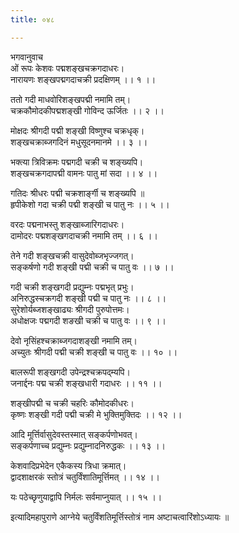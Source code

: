 ```yaml
---
title: ०४८

---
```

भगवानुवाच  
ओं रूपः केशवः पद्मशङ्खचक्रगदाधरः।  
नारायणः शङ्खपद्मगदाचक्री प्रदक्षिणम् ।। १ ।।  
  
ततो गदी माधवोरिशङ्खपद्मी नमामि तम्।  
चक्रकौमोदकीपद्मशङ्खी गोविन्द ऊर्जितः ।। २ ।।  
  
मोक्षदः श्रीगदी पद्मी शङ्खी विष्णुश्च चक्रधृक्।  
शङ्खचक्राब्जगदिनं मधुसूदनमानमे ।। ३ ।।  
  
भक्त्या त्रिविक्रमः पद्मगदी चक्री च शङ्ख्यपि।  
शङ्खचक्रगदापद्मी वामनः पातु मां सदा ।। ४ ।।  
  
गतिदः श्रीधरः पद्मी चक्रशार्ङ्गी च शङ्ख्यपि ॥  
हृपीकेशो गदा चक्री पद्मी शङ्खी च पातु नः ।। ५ ।।  
  
वरदः पद्मनाभस्तु शङ्खाब्जारिगदाधरः।  
दामोदरः पद्मशङ्खगदाचक्री नमामि तम् ।। ६ ।।  
  
तेने गदी शङ्खचक्री वासुदेवोब्जभृज्जगत्।  
सङ्कर्षणो गदी शङ्‌खी पद्मी चक्री च पातु वः ।। ७ ।।  
  
गदी चक्री शङ्खगदी प्रद्युम्नः पद्मभृत् प्रभुः।  
अनिरुद्धस्चक्रगदी शङ्खी पद्मी च पातु नः ।। ८ ।।  
सुरेशोर्यब्जशङ्खाढ्यः श्रीगदी पुरुपोत्तमः।  
अधोक्षजः पद्मगदी शङखी चक्री च पातु वः ।। ९ ।।  
  
देवो नृसिंहश्चक्राब्जगदाशङ्खी नमामि तम्।  
अच्युतः श्रीगदी पद्मी चक्री शङ्खी च पातु वः ।। १० ।।  
  
बालरूपी शङ्खगदी उपेन्द्रश्चक्रपद्म्यपि।  
जनार्द्दनः पद्म चक्री शङ्खधारी गदाधरः ।। ११ ।।  
  
शङ्खीपद्मी च चक्री चहरिः कौमोदकीधरः।  
कृष्णः शङ्खी गदी पद्मी चक्री मे भुक्तिमुक्तिदः ।। १२ ।।  
  
आदि मूर्त्तिर्वासुदेवस्तस्मात् सङ्कर्पणोभवत्।  
सङ्कर्पणाच्च प्रद्युम्नः प्रद्युम्नादनिरुद्धकः ।। १३ ।।  
  
केशवादिप्रभेदेन एकैकस्य त्रिधा क्रमात्।  
द्वादशाक्षरकं स्तोत्रं चतुर्विंशातिमूर्त्तिमत् ।। १४ ।।  
  
यः पठेच्छृणुयाद्वापि निर्मलः सर्वमाप्नुयात् ।। १५ ।।  
  
इत्यादिमहापुराणे आग्नेये चतुर्विंशतिमूर्त्तिस्तोत्रं नाम अष्टाचत्वारिंशोऽध्यायः ॥